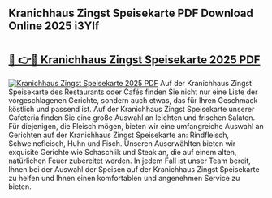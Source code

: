 ## Kranichhaus Zingst Speisekarte PDF Download Online 2025 i3Ylf

# <h2><a href="http://gc8chl0.nevu.top/?p=Kranichhaus+Zingst+Speisekarte">🔗 👉🔴 Kranichhaus Zingst Speisekarte 2025 PDF</a></h2>

[![Kranichhaus Zingst Speisekarte 2025 PDF](https://i.imgur.com/dBaPXMq.png)](http://gc8chl0.nevu.top/?p=Kranichhaus+Zingst+Speisekarte)
Auf der Kranichhaus Zingst Speisekarte des Restaurants oder Cafés finden Sie nicht nur eine Liste der vorgeschlagenen Gerichte, sondern auch etwas, das für Ihren Geschmack köstlich und passend ist. Auf der Kranichhaus Zingst Speisekarte unserer Cafeteria finden Sie eine große Auswahl an leichten und frischen Salaten. Für diejenigen, die Fleisch mögen, bieten wir eine umfangreiche Auswahl an Gerichten auf der Kranichhaus Zingst Speisekarte an: Rindfleisch, Schweinefleisch, Huhn und Fisch. Unseren Auserwählten bieten wir exquisite Gerichte wie Schaschlik und Steak an, die auf einem alten, natürlichen Feuer zubereitet werden. In jedem Fall ist unser Team bereit, Ihnen bei der Auswahl der Speisen auf der Kranichhaus Zingst Speisekarte zu helfen und Ihnen einen komfortablen und angenehmen Service zu bieten.
